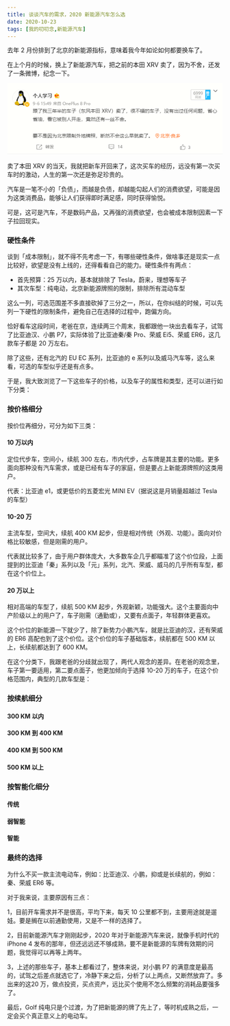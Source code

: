 ```yaml
---
title: 谈谈汽车的需求，2020 新能源汽车怎么选
date: 2020-10-23
tags: [我的叨叨念,新能源汽车]
---
```


去年 2 月份排到了北京的新能源指标，意味着我今年如论如何都要换车了。

在上个月的时候，换上了新能源汽车，把之前的本田 XRV 卖了，因为不舍，还发了一条微博，纪念一下。

![Untitled](_image/Untitled.png)

卖了本田 XRV 的当天，我就把新车开回来了，这次买车的经历，远没有第一次买车时的激动，人生的第一次还是弥足珍贵的。

汽车是一笔不小的「负债」，而越是负债，却越能勾起人们的消费欲望，可能是因为这类消费品，能够让人们获得即时满足感，同时获得愉悦。

可是，这可是汽车，不是数码产品，又再强的消费欲望，也会被成本限制因素一下子拉回现实。

### 硬性条件

谈到「成本限制」，就不得不先考虑一下，有哪些硬性条件，做啥事还是现实一点比较好，欲望是没有上线的，还得看看自己的能力。硬性条件有两点：

- 首先预算：25 万以内，基本就排除了 Tesla，蔚来，理想等车子
- 其次车型：纯电动，北京新能源牌照的限制，排除所有混动车型

这么一列，可选范围差不多直接砍掉了三分之一，所以，在你纠结的时候，可以先列一下硬性的限制条件，避免自己在选择的过程中，跑偏方向。

恰好看车这段时间，老爸在京，连续两三个周末，我都跟他一块出去看车子，试驾了比亚迪汉、小鹏 P7，实际体验了比亚迪秦/秦 Pro、荣威 Ei5、荣威 ER6，这几款车子都是 20 万左右。

除了这些，还有北汽的 EU EC 系列，比亚迪的 e 系列以及威马汽车等，这么来看，可选的车型似乎还是有点多。

于是，我大致浏览了一下这些车子的价格，以及车子的属性和类型，还可以进行如下分类：

### 按价格细分

按价位再细分，可分为如下三类：

#### 10 万以内

定位代步车，空间小，续航 300 左右，市内代步，占车牌是其主要的功能。更多面向那种没有汽车需求，或是已经有车子的家庭，但是要占上新能源牌照的这类用户。

代表：比亚迪 e1，或更低价的五菱宏光 MINI EV（据说这是月销量超越过 Tesla 的车型）

#### 10-20 万

主流车型，空间大，续航 400 KM 起步，但是相对传统（外观、功能）。面向对价格比较敏感，但是刚需的用户。

代表就比较多了，由于用户群体庞大，大多数车企几乎都瞄准了这个价位段，上面提到的比亚迪「秦」系列以及「元」系列，北汽、荣威、威马的几乎所有车型，都在这个价位上。

#### 20 万以上

相对高端的车型了，续航 500 KM 起步，外观新颖，功能强大。这个主要面向中产阶级以上的用户了，车子刚需（通勤或），又要有点面子，年轻群体更喜欢。

这个价位的新能源一下就少了，除了新势力小鹏汽车，就是比亚迪的汉，还有荣威的 ER6 高配也到了这个价位。这个价位的车子基础版本，续航都在 500 KM 以上，长续航都达到了 600 KM。

在这个分类下，我跟老爸的分歧就出现了，两代人观念的差异。在老爸的观念里，车子第一要适用，第二要点面子，他更加倾向于选择 10-20 万的车子，在这个价格范围内，典型的几款车型是：

### 按续航细分

#### 300 KM 以内



#### 300 KM 到 400 KM



#### 400 KM 到 500 KM



#### 500 KM 以上



### 按智能化细分

#### 传统



#### 弱智能



#### 智能



### 最终的选择

为什么不买一款主流电动车，例如：比亚迪汉、小鹏，抑或是长续航的，例如：秦、荣威 ER6 等。

对于我来说，主要原因有三点：

1，目前开车需求并不是很高，平均下来，每天 10 公里都不到，主要用途就是遛娃。要是搁在以前通勤使用，又是不一样的选择了。

2，目前新能源汽车才刚刚起步，2020 年对于新能源汽车来说，就像手机时代的 iPhone 4 发布的那年，但还远远还不够成熟，要不是新能源的车牌有效期的问题，我觉得可以再等上两年。

3，上述的那些车子，基本上都看过了，整体来说，对小鹏 P7 的满意度是最高的，试驾之后差点就选它了，冷静下来之后，分析了以上两点，又断然放弃了。多出来的这20 万，做点投资，买点资产，远比买个使用不怎么频繁的消耗品要强多了。

最后，Golf 纯电只是个过渡，为了把新能源的牌了先上了，等时机成熟之后，一定会买个真正意义上的电动车。